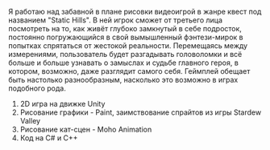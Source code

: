 Я работаю над забавной в плане рисовки видеоигрой в жанре квест под названием "Static Hills". В ней игрок сможет от третьего лица посмотреть на то, как живёт глубоко замкнутый в себе подросток, постоянно погружающийся в свой вымышленный фэнтези-мирок в попытках спрятаться от жестокой реальности. Перемещаясь между измерениями, пользователь будет разгадывать головоломки и всё больше и больше узнавать о замыслах и судьбе главного героя, в котором, возможно, даже разглядит самого себя. Геймплей обещает быть настолько разнообразным, насколько это возможно в играх подобного рода.

1. 2D игра на движке Unity
2. Рисование графики - Paint, заимствование спрайтов из игры Stardew Valley
3. Рисование кат-сцен - Moho Animation
4. Код на C# и C++
